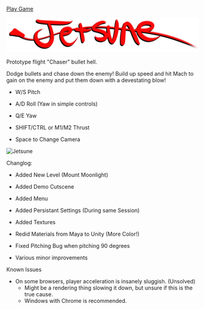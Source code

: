 [Play Game](https://sachihowolfy.github.io/JetsuneProto/)

![Logo](Assets/Textures/Jetsune_Logo.png)

Prototype flight "Chaser" bullet hell.

Dodge bullets and chase down the enemy! Build up speed and hit Mach to gain on the enemy and put them down with a devestating blow!

- W/S Pitch

- A/D Roll (Yaw in simple controls)

- Q/E Yaw

- SHIFT/CTRL or M1/M2 Thrust

- Space to Change Camera

![Jetsune](https://cdn.discordapp.com/attachments/1112104087752822874/1288932169586049024/IMG_4173.jpg?ex=66fb9860&is=66fa46e0&hm=9d6278295ce06726532bd2cc31f5301bcabfd79e2ae3f78e02845f71ca4a1424&)

Changlog:

- Added New Level (Mount Moonlight)

- Added Demo Cutscene

- Added Menu

- Added Persistant Settings (During same Session)

- Added Textures

- Redid Materials from Maya to Unity (More Color!)

- Fixed Pitching Bug when pitching 90 degrees

- Various minor improvements

Known Issues

- On some browsers, player acceleration is insanely sluggish. (Unsolved)
  - Might be a rendering thing slowing it down, but unsure if this is the true cause.
  - Windows with Chrome is recommended.
